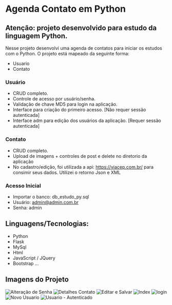 ﻿# Agenda Contato em Python

## Atenção: projeto desenvolvido para estudo da linguagem Python.

Nesse projeto desenvolvi uma agenda de contatos para iniciar os estudos com o Python.
O projeto está mapeado da seguinte forma:

- Usuario
- Contato

### Usuário

- CRUD completo.
- Controle de acesso por usuário/senha.
- Validação de chave MD5 para login na aplicação.
- Interface para criação do primeiro acesso. [Não requer sessão autenticada]
- Interface adm para edição dos usuários da aplicação. [Requer sessão autenticada]

### Contato

- CRUD completo.
- Upload de imagens + controles de post e delete no diretorio da aplicação
- No cadastro/edição, foi utilizada a api: https://viacep.com.br/ para consimir seus dados. Utilizei o retorno Json e XML

### Acesso Inicial

- Importar o banco: db_estudo_py.sql
- Usuário: admin@admin.com.br
- Senha: admin

## Linguagens/Tecnologias:

- Python
- Flask
- MySql
- Html
- JavaScript / JQuery
- Bootstrap
...

## Imagens do Projeto

![Alteração de Senha](https://user-images.githubusercontent.com/5222062/164865624-12be6e66-176c-4d6a-a752-8b7c5fc90a22.png)
![Detalhes Contato](https://user-images.githubusercontent.com/5222062/164865629-8e223452-a1f0-445d-a570-bc88652f8d89.png)
![Editar e Salvar](https://user-images.githubusercontent.com/5222062/164865632-e8ccfe45-ab5d-4da7-ad17-b54c788ebece.png)
![Index](https://user-images.githubusercontent.com/5222062/164865635-3d80e1f6-83f0-4099-9cf0-f37986078c62.png)
![login](https://user-images.githubusercontent.com/5222062/164865637-f3c9988e-fc0d-4a9e-b285-fff318a513fb.png)
![Novo Usuario](https://user-images.githubusercontent.com/5222062/164865639-6fcaa125-bf1f-48bb-b7d0-66a887d07b80.png)
![Usuario - Autenticado](https://user-images.githubusercontent.com/5222062/164865642-c67f3f10-b2b1-46bf-bd90-e7a82e3db8c7.png)
